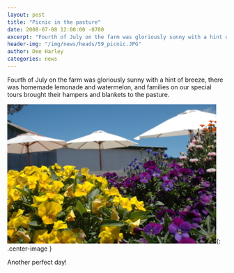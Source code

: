 ```yaml
---
layout: post
title: "Picnic in the pasture"
date: 2008-07-08 12:00:00 -0700
excerpt: "Fourth of July on the farm was gloriously sunny with a hint of breeze, there was homemade lemonade ..."
header-img: "/img/news/heads/59_picnic.JPG"
author: Dee Harley
categories: news
---
```

Fourth of July on the farm was gloriously sunny with a hint of breeze,
there was homemade lemonade and watermelon, and families on our
special tours brought their hampers and blankets to the pasture.

![image](/img/news/59_flowers.JPG){: .center-image }

Another perfect day!

